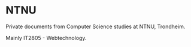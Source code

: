 # NTNU
Private documents from Computer Science studies at NTNU, Trondheim.

Mainly IT2805 - Webtechnology.
